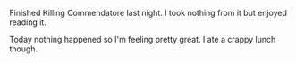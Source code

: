 Finished Killing Commendatore last night. I took nothing from it but enjoyed reading it.

Today nothing happened so I'm feeling pretty great. I ate a  crappy lunch though.
